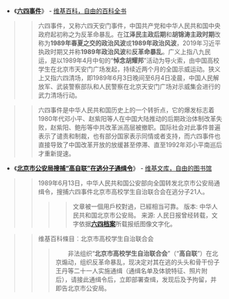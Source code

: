 - 《[**六四事件**](https://zh.wikipedia.org/wiki/%E5%85%AD%E5%9B%9B%E4%BA%8B%E4%BB%B6)》 - [维基百科，自由的百科全书](https://zh.wikipedia.org/wiki/)
>>  六四事件，又称六四天安门事件，中国共产党和中华人民共和国中央政府起初称之为反革命暴乱。在**江泽民主政后期**和**胡锦涛主政时期**改称为**1989年春夏之交的政治风波**或**1989年政治风波**，2019年习近平执政时期又并称**1989年政治风波**和**反革命暴乱**。广义上指八九民运，是以1989年4月中旬的“**悼念胡耀邦**”活动为导火索，由中国高校学生在北京市天安门广场发起，持续近两个月的全国示威运动。狭义上又指六四清场，即1989年6月3日晚间至6月4日凌晨，中国人民解放军、武装警察部队和人民警察在北京天安门广场对示威集会进行的武力清场行动。

>>  六四事件是中华人民共和国历史上的一个转折点，它的爆发标志着1980年代邓小平、赵紫阳等人在中国大陆推动的后期政治体制改革失败，赵紫阳、鲍彤等中共改革派高层被撤职。国际社会对此事件普遍表示了谴责和制裁，也有部分国家表示同情或者支持，而六四事件也直接导致了中国改革开放的放缓甚至停滞、直至1992年邓小平南巡后才重新提速。

- 《[**北京市公安局搜捕“高自联”在逃分子通缉令**](https://zh.wikisource.org/wiki/%E5%8C%97%E4%BA%AC%E5%B8%82%E5%85%AC%E5%AE%89%E5%B1%80%E6%90%9C%E6%8D%95%E2%80%9C%E9%AB%98%E8%87%AA%E8%81%94%E2%80%9D%E5%9C%A8%E9%80%83%E5%88%86%E5%AD%90%E9%80%9A%E7%BC%89%E4%BB%A4)》 - [维基文库，自由的图书馆](https://zh.wikisource.org/wiki/)
>> 1989年6月13日，中华人民共和国公安部向全国转发北京市公安局通缉令，搜捕六四事件北京市高校学生自治联合会在逃分子21人。
>>>> 文章被一個用戶校對過，已經相当可靠。
>>> 版本:	中华人民共和国北京市公安局。
>>> 来源:	人民日报曾经转载，文字依据[**六四档案**](http://www.64memo.com/b5/1497.htm)所载报纸图像文字化。

>>	维基百科條目︰北京市高校学生自治联合会
>>>　　非法组织“**北京市高校学生自治联合会**”（“**高自联**”）在北京煽动，组织反革命暴乱，现决定对其在逃的头头和骨干份子王丹等二十一人实施通缉（通缉名单及体貌特征、照片附后），请接此通缉令后，立即部署查缉，发现后及予拘留，并即告北京市公安局。
